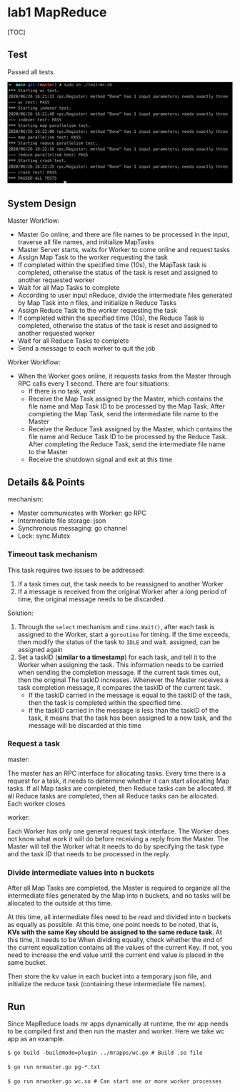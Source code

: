 # lab1 MapReduce

[TOC]

## Test

Passed all tests.

![image-20200626162429093](./test-pass.jpg)







## System Design

Master Workflow:

* Master Go online, and there are file names to be processed in the input, traverse all file names, and initialize MapTasks
* Master Server starts, waits for Worker to come online and request tasks
* Assign Map Task to the worker requesting the task
* If completed within the specified time (10s), the MapTask task is completed, otherwise the status of the task is reset and assigned to another requested worker
* Wait for all Map Tasks to complete
* According to user input nReduce, divide the intermediate files generated by Map Task into n files, and initialize n Reduce Tasks
* Assign Reduce Task to the worker requesting the task
* If completed within the specified time (10s), the Reduce Task is completed, otherwise the status of the task is reset and assigned to another requested worker
* Wait for all Reduce Tasks to complete
* Send a message to each worker to quit the job

Worker Workflow:

* When the Worker goes online, it requests tasks from the Master through RPC calls every 1 second. There are four situations:
   * If there is no task, wait
   * Receive the Map Task assigned by the Master, which contains the file name and Map Task ID to be processed by the Map Task. After completing the Map Task, send the intermediate file name to the Master
   * Receive the Reduce Task assigned by the Master, which contains the file name and Reduce Task ID to be processed by the Reduce Task. After completing the Reduce Task, send the intermediate file name to the Master
   * Receive the shutdown signal and exit at this time

## Details && Points

mechanism:

* Master communicates with Worker: go RPC
* Intermediate file storage: json
* Synchronous messaging: go channel
* Lock: sync.Mutex



### Timeout task mechanism

This task requires two issues to be addressed:

1. If a task times out, the task needs to be reassigned to another Worker
2. If a message is received from the original Worker after a long period of time, the original message needs to be discarded.

Solution:

1. Through the `select` mechanism and `time.Wait()`, after each task is assigned to the Worker, start a `goroutine` for timing. If the time exceeds, then modify the status of the task to `IDLE` and wait. assigned, can be assigned again
2. Set a taskID (**similar to a timestamp**) for each task, and tell it to the Worker when assigning the task. This information needs to be carried when sending the completion message. If the current task times out, then the original The taskID increases. Whenever the Master receives a task completion message, it compares the taskID of the current task.
    * If the taskID carried in the message is equal to the taskID of the task, then the task is completed within the specified time.
    * If the taskID carried in the message is less than the taskID of the task, it means that the task has been assigned to a new task, and the message will be discarded at this time



### Request a task

master:

The master has an RPC interface for allocating tasks. Every time there is a request for a task, it needs to determine whether it can start allocating Map tasks. If all Map tasks are completed, then Reduce tasks can be allocated. If all Reduce tasks are completed, then all Reduce tasks can be allocated. Each worker closes



worker:

Each Worker has only one general request task interface. The Worker does not know what work it will do before receiving a reply from the Master. The Master will tell the Worker what it needs to do by specifying the task type and the task ID that needs to be processed in the reply.



### Divide intermediate values into n buckets

After all Map Tasks are completed, the Master is required to organize all the intermediate files generated by the Map into n buckets, and no tasks will be allocated to the outside at this time.

At this time, all intermediate files need to be read and divided into n buckets as equally as possible. At this time, one point needs to be noted, that is, **KVs with the same Key should be assigned to the same reduce task**. At this time, it needs to be When dividing equally, check whether the end of the current equalization contains all the values of the current Key. If not, you need to increase the end value until the current end value is placed in the same bucket.

Then store the kv value in each bucket into a temporary json file, and initialize the reduce task (containing these intermediate file names).



## Run

Since MapReduce loads mr apps dynamically at runtime, the mr app needs to be compiled first and then run the master and worker. Here we take wc app as an example.



```shell
$ go build -buildmode=plugin ../mrapps/wc.go # Build .so file

$ go run mrmaster.go pg-*.txt

$ go run mrworker.go wc.so # Can start one or more worker processes
```
